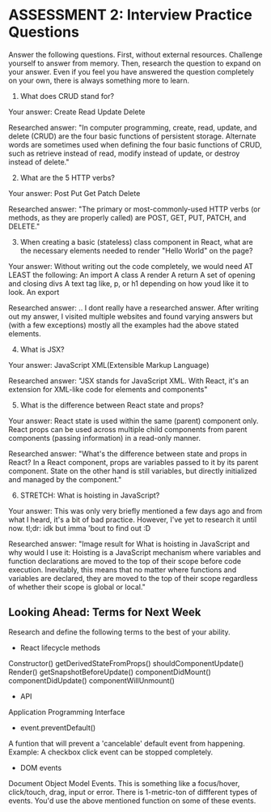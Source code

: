 # ASSESSMENT 2: Interview Practice Questions

Answer the following questions. First, without external resources. Challenge yourself to answer from memory. Then, research the question to expand on your answer. Even if you feel you have answered the question completely on your own, there is always something more to learn.

1. What does CRUD stand for?

  Your answer: 
  Create
  Read
  Update
  Delete

  Researched answer:
  "In computer programming, create, read, update, and delete (CRUD) are the four basic functions of persistent storage. Alternate words are sometimes used when defining the four basic functions of CRUD, such as retrieve instead of read, modify instead of update, or destroy instead of delete."


2. What are the 5 HTTP verbs?

  Your answer:
  Post
  Put
  Get
  Patch
  Delete
  

  Researched answer:
"The primary or most-commonly-used HTTP verbs (or methods, as they are properly called) are POST, GET, PUT, PATCH, and DELETE."


3. When creating a basic (stateless) class component in React, what are the necessary elements needed to render "Hello World" on the page?

  Your answer:
  Without writing out the code completely, we would need AT LEAST the following:
  An import 
  A class 
  A render
  A return
  A set of opening and closing divs
  A text tag like, p, or h1 depending on how youd like it to look. 
  An export
  
  Researched answer:
  .. I dont really have a researched answer. After writing out my answer, I visited multiple websites and found varying answers but (with a few exceptions) mostly all the examples had the above stated elements. 



4. What is JSX?

  Your answer:
  JavaScript XML(Extensible Markup Language)

  Researched answer:
  "JSX stands for JavaScript XML. With React, it's an extension for XML-like code for elements and components"



5. What is the difference between React state and props?

  Your answer:
  React state is used within the same (parent) component only.
  React props can be used across multiple child components from parent components (passing information) in a read-only manner.
  

  Researched answer:
"What's the difference between state and props in React? In a React component, props are variables passed to it by its parent component. State on the other hand is still variables, but directly initialized and managed by the component."


6. STRETCH: What is hoisting in JavaScript?

  Your answer:
 This was only very briefly mentioned a few days ago and from what I heard, it's a bit of bad practice.  However, I've yet to research it until now. 
 tl;dr: idk but imma 'bout to find out :D

  Researched answer:
  "Image result for What is hoisting in JavaScript and why would I use it:
Hoisting is a JavaScript mechanism where variables and function declarations are moved to the top of their scope before code execution. Inevitably, this means that no matter where functions and variables are declared, they are moved to the top of their scope regardless of whether their scope is global or local."



## Looking Ahead: Terms for Next Week

Research and define the following terms to the best of your ability.

- React lifecycle methods

Constructor()
getDerivedStateFromProps()
shouldComponentUpdate()
Render()
getSnapshotBeforeUpdate()
componentDidMount()
componentDidUpdate()
componentWillUnmount()

- API

Application Programming Interface


- event.preventDefault()


A funtion that will prevent a 'cancelable' default event from happening. Example: A checkbox click event can be stopped completely. 

- DOM events

Document Object Model Events. This is something like a focus/hover, click/touch, drag, input or error. There is 1-metric-ton of diffferent types of events. You'd use the above mentioned function on some of these events. 